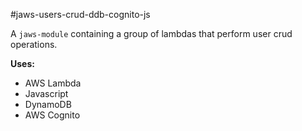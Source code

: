 #jaws-users-crud-ddb-cognito-js

A `jaws-module` containing a group of lambdas that perform user crud operations.

**Uses:**
* AWS Lambda
* Javascript
* DynamoDB
* AWS Cognito
